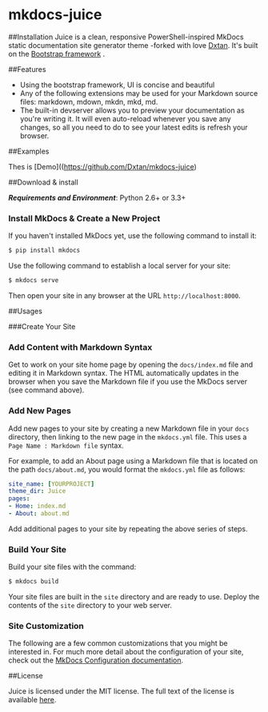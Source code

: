 # mkdocs-juice

##Installation
Juice is a clean, responsive PowerShell-inspired MkDocs static documentation site generator theme -forked with love [Dxtan](https://github.com/Dxtan/mkdocs-juice). It's built on the [Bootstrap framework](http://getbootstrap.com/) .

##Features

- Using the bootstrap framework, UI is concise and beautiful
- Any of the following extensions may be used for your Markdown source files: markdown, mdown, mkdn, mkd, md.
- The built-in devserver allows you to preview your documentation as you're writing it. It will even auto-reload whenever you save any changes, so all you need to do to see your latest edits is refresh your browser.
 

##Examples

Thes is [Demo]((https://github.com/Dxtan/mkdocs-juice)

##Download & install

**_Requirements and Environment_**: Python 2.6+ or 3.3+

### Install MkDocs & Create a New Project

If you haven't installed MkDocs yet, use the following command to install it:

```bash
$ pip install mkdocs
```

Use the following command to establish a local server for your site:

```bash
$ mkdocs serve
```

Then open your site in any browser at the URL `http://localhost:8000`.


##Usages

###Create Your Site

### Add Content with Markdown Syntax

Get to work on your site home page by opening the `docs/index.md` file and editing it in Markdown syntax.  The HTML automatically updates in the browser when you save the Markdown file if you use the MkDocs server (see command above).

### Add New Pages

Add new pages to your site by creating a new Markdown file in your `docs` directory, then linking to the new page in the `mkdocs.yml` file.  This uses a `Page Name : Markdown file` syntax.

For example, to add an About page using a Markdown file that is located on the path `docs/about.md`, you would format the `mkdocs.yml` file as follows:

```yaml
site_name: [YOURPROJECT]
theme_dir: Juice
pages:
- Home: index.md
- About: about.md
```

Add additional pages to your site by repeating the above series of steps.

### Build Your Site

Build your site files with the command:

```bash
$ mkdocs build
```

Your site files are built in the `site` directory and are ready to use.  Deploy the contents of the `site` directory to your web server.

### Site Customization

The following are a few common customizations that you might be interested in.  For much more detail about the configuration of your site, check out the [MkDocs Configuration documentation](https://github.com/mkdocs/mkdocs/blob/master/docs/user-guide/configuration.md).

##License

Juice is licensed under the MIT license. The full text of the license is available [here](https://github.com/Dxtan/mkdocs-juice).